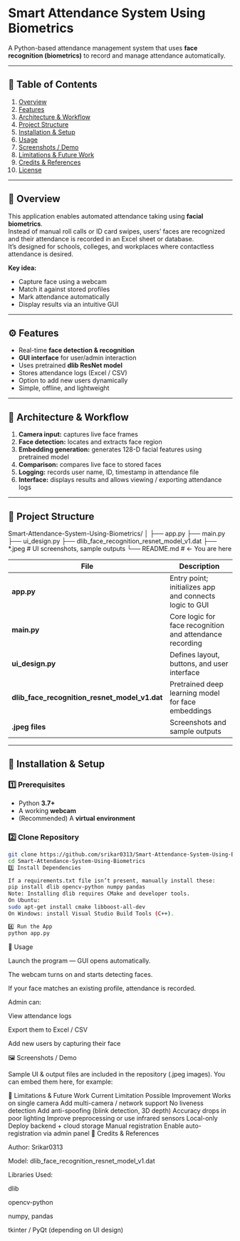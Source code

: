 # Smart Attendance System Using Biometrics

A Python-based attendance management system that uses **face recognition (biometrics)** to record and manage attendance automatically.

---

## 📖 Table of Contents

1. [Overview](#overview)
2. [Features](#features)
3. [Architecture & Workflow](#architecture--workflow)
4. [Project Structure](#project-structure)
5. [Installation & Setup](#installation--setup)
6. [Usage](#usage)
7. [Screenshots / Demo](#screenshots--demo)
8. [Limitations & Future Work](#limitations--future-work)
9. [Credits & References](#credits--references)
10. [License](#license)

---

## 🧩 Overview

This application enables automated attendance taking using **facial biometrics**.  
Instead of manual roll calls or ID card swipes, users’ faces are recognized and their attendance is recorded in an Excel sheet or database.  
It’s designed for schools, colleges, and workplaces where contactless attendance is desired.

**Key idea:**
- Capture face using a webcam
- Match it against stored profiles
- Mark attendance automatically
- Display results via an intuitive GUI

---

## ⚙️ Features

- Real-time **face detection & recognition**
- **GUI interface** for user/admin interaction
- Uses pretrained **dlib ResNet model**
- Stores attendance logs (Excel / CSV)
- Option to add new users dynamically
- Simple, offline, and lightweight

---

## 🧠 Architecture & Workflow

1. **Camera input:** captures live face frames  
2. **Face detection:** locates and extracts face region  
3. **Embedding generation:** generates 128-D facial features using pretrained model  
4. **Comparison:** compares live face to stored faces  
5. **Logging:** records user name, ID, timestamp in attendance file  
6. **Interface:** displays results and allows viewing / exporting attendance logs

---

## 📁 Project Structure
Smart-Attendance-System-Using-Biometrics/
│
├── app.py
├── main.py
├── ui_design.py
├── dlib_face_recognition_resnet_model_v1.dat
├── *.jpeg # UI screenshots, sample outputs
└── README.md # ← You are here

| File | Description |
|------|--------------|
| **app.py** | Entry point; initializes app and connects logic to GUI |
| **main.py** | Core logic for face recognition and attendance recording |
| **ui_design.py** | Defines layout, buttons, and user interface |
| **dlib_face_recognition_resnet_model_v1.dat** | Pretrained deep learning model for face embeddings |
| **.jpeg files** | Screenshots and sample outputs |

---

## 🧩 Installation & Setup

### 1️⃣ Prerequisites
- Python **3.7+**
- A working **webcam**
- (Recommended) A **virtual environment**

### 2️⃣ Clone Repository
```bash
git clone https://github.com/srikar0313/Smart-Attendance-System-Using-Biometrics.git
cd Smart-Attendance-System-Using-Biometrics
3️⃣ Install Dependencies

If a requirements.txt file isn’t present, manually install these:
pip install dlib opencv-python numpy pandas
Note: Installing dlib requires CMake and developer tools.
On Ubuntu:
sudo apt-get install cmake libboost-all-dev
On Windows: install Visual Studio Build Tools (C++).

4️⃣ Run the App
python app.py
```
🚀 Usage

Launch the program — GUI opens automatically.

The webcam turns on and starts detecting faces.

If your face matches an existing profile, attendance is recorded.

Admin can:

View attendance logs

Export them to Excel / CSV

Add new users by capturing their face

🖼️ Screenshots / Demo

Sample UI & output files are included in the repository (.jpeg images).
You can embed them here, for example:




🧩 Limitations & Future Work
Current Limitation	Possible Improvement
Works on single camera	Add multi-camera / network support
No liveness detection	Add anti-spoofing (blink detection, 3D depth)
Accuracy drops in poor lighting	Improve preprocessing or use infrared sensors
Local-only	Deploy backend + cloud storage
Manual registration	Enable auto-registration via admin panel
🙌 Credits & References

Author: Srikar0313

Model: dlib_face_recognition_resnet_model_v1.dat

Libraries Used:

dlib

opencv-python

numpy, pandas

tkinter / PyQt (depending on UI design)
